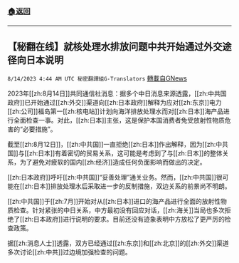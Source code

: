 ###  [:house:返回](README.md)
---


## 【秘翻在线】就核处理水排放问题中共开始通过外交途径向日本说明
`8/14/2023 4:44 AM UTC 秘密翻譯組G-Translators` [轉載自GNews](https://gnews.org/articles/1551180)

2023年[[zh:8月14日]]共同通信社消息：据多个中日消息来源透露，[[zh:中共国政府]]已开始通过[[zh:外交]]渠道向[[zh:日本政府]]解释为应对[[zh:东京]]电力[[zh:公司]]福岛第一[[zh:核电站]]计划向海洋排放处理水而对[[zh:日本]]海产品进行全面检查一事。对此，[[zh:日本]]主张，这是保护本国消费者免受放射性物质危害的“必要措施”。

截至[[zh:8月12日]]，[[zh:中共国]]一直拒绝[[zh:日本]]作出解释，因为[[zh:中共国]]与[[zh:日本]]有着密切的贸易关系，这可能是考虑到了与[[zh:日本]]的整体关系，为了避免对疲软的国内[[zh:经济]]造成任何负面影响而做出的决定。

[[zh:日本政府]]呼吁[[zh:中共国]]“妥善处理”通关业务。然而，[[zh:中共国]]很可能在[[zh:日本]]排放处理水后采取进一步的反制措施，双边关系的前景尚不明朗。

[[zh:中共国]]于[[zh:7月]]开始对从[[zh:日本]]进口的海产品进行全面的放射性物质检查。针对紧张的中日关系，中方最初没有回应对话，[[zh:海关]]当局也多次拒绝了[[zh:日本政府]]进行说明的要求。目前还没有迹象表明中方放松了更严厉的检查政策。

据[[zh:消息人士]]透露，双方已经通过[[zh:东京]]和[[zh:北京]]的[[zh:外交]]渠道多次讨论[[zh:中共]]过边境加强检查的问题。
